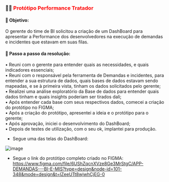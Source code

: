 ### 👩‍💻 <font color="red"> Protótipo Performance Tratador </font>


#### 🎯  Objetivo: 
O gerente do time de BI solicitou a criação de um DashBoard para apresentar a Performance dos desenvolvedores na execução de demandas e incidentes que estavam em suas filas.

#### 📄  Passo a passo da resolução: <br>
•	Reuni com o gerente para entender quais as necessidades, e quais indicadores essenciais; <br>
•	Reuni com o responsável pela ferramenta de Demandas e incidentes, para entender a sua estrutura de dados, quais bases de dados estavam sendo mapeadas, e se à primeira vista, tinham os dados solicitados pelo gerente; <br>
•	Realizei uma análise exploratório da Base de dados para entender quais dados tinham e quais insights poderiam ser tirados dali; <br>
•	Após entender cada base com seus respectivos dados, comecei a criação do protótipo no FIGMA; <br>
•	Após a criação do protótipo, apresentei a ideia e o protótipo para o gerente; <br>
•	Após aprovação, iniciei o desenvolvimento do DashBoard; <br>
•	Depois de testes de utilização, com o seu ok, implantei para produção. <br>

- Segue uma das telas do DashBoard:

![image](https://github.com/RaphaelaRosa/RaphaelaRosa/assets/96753305/f95652b9-148a-4370-aeda-42d5246cd7cd)



-	Segue o link do protótipo completo criado no FIGMA: 
https://www.figma.com/file/6UShZqcnXVze8Ge3MrStgC/APP-DEMANDAS---BI-E-MIS?type=design&node-id=101-348&mode=design&t=IZeeUTt8wjwhCjEG-0

